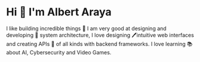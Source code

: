 # Hi 👋 I'm Albert Araya
I like building incredible things 🔨 I am very good at designing and developing 🧩 system architecture, I love designing 🖊intuitive web interfaces and creating APIs 📌 of all kinds with backend frameworks. I love learning 📚 about AI, Cybersecurity and Video Games.

